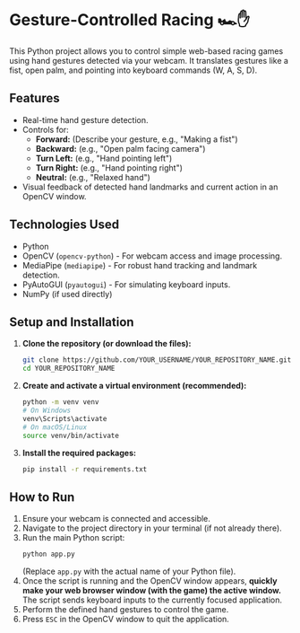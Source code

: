 # Gesture-Controlled Racing 🏎️✋

This Python project allows you to control simple web-based racing games using hand gestures detected via your webcam. It translates gestures like a fist, open palm, and pointing into keyboard commands (W, A, S, D).

## Features
*   Real-time hand gesture detection.
*   Controls for:
    *   **Forward:** (Describe your gesture, e.g., "Making a fist")
    *   **Backward:** (e.g., "Open palm facing camera")
    *   **Turn Left:** (e.g., "Hand pointing left")
    *   **Turn Right:** (e.g., "Hand pointing right")
    *   **Neutral:** (e.g., "Relaxed hand")
*   Visual feedback of detected hand landmarks and current action in an OpenCV window.

## Technologies Used
*   Python 
*   OpenCV (`opencv-python`) - For webcam access and image processing.
*   MediaPipe (`mediapipe`) - For robust hand tracking and landmark detection.
*   PyAutoGUI (`pyautogui`) - For simulating keyboard inputs.
*   NumPy (if used directly)

## Setup and Installation

1.  **Clone the repository (or download the files):**
    ```bash
    git clone https://github.com/YOUR_USERNAME/YOUR_REPOSITORY_NAME.git
    cd YOUR_REPOSITORY_NAME
    ```

2.  **Create and activate a virtual environment (recommended):**
    ```bash
    python -m venv venv
    # On Windows
    venv\Scripts\activate
    # On macOS/Linux
    source venv/bin/activate
    ```

3.  **Install the required packages:**
    ```bash
    pip install -r requirements.txt
    ```

## How to Run

1.  Ensure your webcam is connected and accessible.
2.  Navigate to the project directory in your terminal (if not already there).
3.  Run the main Python script:
    ```bash
    python app.py
    ```
    (Replace `app.py` with the actual name of your Python file).
4.  Once the script is running and the OpenCV window appears, **quickly make your web browser window (with the game) the active window.** The script sends keyboard inputs to the currently focused application.
5.  Perform the defined hand gestures to control the game.
6.  Press `ESC` in the OpenCV window to quit the application.
